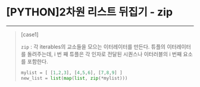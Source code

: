 # [PYTHON]2차원 리스트 뒤집기 - zip

-----------

>[case1]
>
>```zip``` : 각 iterables의 교소들을 모으는 이터레이터를 만든다. 튜플의 이터레이터를 돌려주는데, i 번 째 튜플은 각 인자로 전달된 시퀀스나 이터러블의 i 번째 요소를 포함한다.
>
>~~~python
>mylist = [ [1,2,3], [4,5,6], [7,8,9] ]
>new_list = list(map(list, zip(*mylist)))
>~~~

